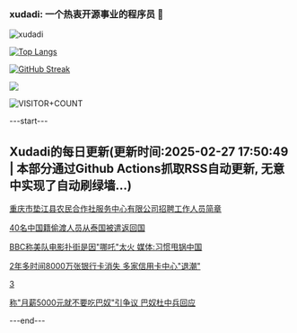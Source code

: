 ### xudadi: 一个热衷开源事业的程序员 👋

![xudadi](https://github-readme-stats-git-masterorgs-github-readme-stats-team.vercel.app/api?username=xudadi)

[![Top Langs](https://github-readme-stats.vercel.app/api/top-langs/?username=xudadi)](https://github.com/anuraghazra/github-readme-stats)

[![GitHub Streak](https://streak-stats.demolab.com?user=xudadi&locale=zh_Hans)](https://git.io/streak-stats)

![](https://raw.githubusercontent.com/xudadi/xudadi/main/assets/github-contribution-grid-snake.svg)

![VISITOR+COUNT](https://komarev.com/ghpvc/?username=xudadi&label=VISITOR+COUNT)


---start---

## Xudadi的每日更新(更新时间:2025-02-27 17:50:49 | 本部分通过Github Actions抓取RSS自动更新, 无意中实现了自动刷绿墙...)

[重庆市垫江县农民合作社服务中心有限公司招聘工作人员简章](https://www.gongkaoleida.com/article/2302801)

[40名中国籍偷渡人员从泰国被遣返回国](https://m.163.com/news/article/JPDK99IG000189PS.html)

[BBC称美队电影扑街是因"哪吒"太火 媒体:习惯甩锅中国](https://m.163.com/news/article/JPDK25J90001899O.html)

[2年多时间8000万张银行卡消失 多家信用卡中心"退潮"](https://m.163.com/news/article/JPDFADVA0534A4SC.html)

[3](https://m.163.com/touch/news/sub/domestic)

[称"月薪5000元就不要吃巴奴"引争议 巴奴杜中兵回应](https://m.163.com/news/article/JPDB04JL05129QAF.html)

---end---
